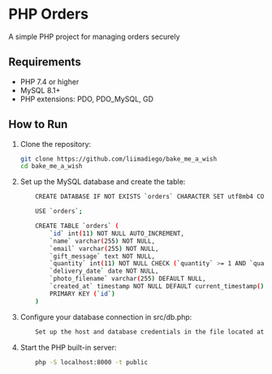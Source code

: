 # PHP Orders

A simple PHP project for managing orders securely

## Requirements

- PHP 7.4 or higher
- MySQL 8.1+
- PHP extensions: PDO, PDO_MySQL, GD

## How to Run

1. Clone the repository:
   ```bash
   git clone https://github.com/liimadiego/bake_me_a_wish
   cd bake_me_a_wish
   ```

2. Set up the MySQL database and create the table:
    ```bash
        CREATE DATABASE IF NOT EXISTS `orders` CHARACTER SET utf8mb4 COLLATE utf8mb4_unicode_ci;

        USE `orders`;

        CREATE TABLE `orders` (
            `id` int(11) NOT NULL AUTO_INCREMENT,
            `name` varchar(255) NOT NULL,
            `email` varchar(255) NOT NULL,
            `gift_message` text NOT NULL,
            `quantity` int(11) NOT NULL CHECK (`quantity` >= 1 AND `quantity` <= 50),
            `delivery_date` date NOT NULL,
            `photo_filename` varchar(255) DEFAULT NULL,
            `created_at` timestamp NOT NULL DEFAULT current_timestamp(),
            PRIMARY KEY (`id`)
        )
    ```

3. Configure your database connection in src/db.php:
    ```bash
        Set up the host and database credentials in the file located at src/db.php
    ```

4. Start the PHP built-in server:
    ```bash
        php -S localhost:8000 -t public
    ```